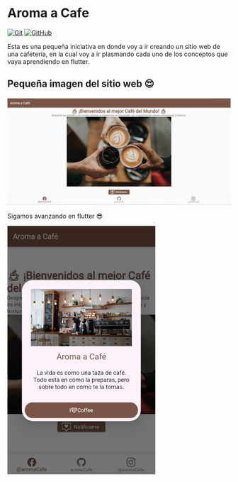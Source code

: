 # Aroma a Cafe

[![Git](https://img.shields.io/badge/Git-2.37+-f14e32?style=for-the-badge&logo=git&logoColor=white&labelColor=101010)](https://git-scm.com/)
[![GitHub](https://img.shields.io/badge/GitHub-Web-blue?style=for-the-badge&logo=github&logoColor=white&labelColor=101010)](https://github.com/)

Esta es una pequeña iniciativa en donde voy a ir creando un sitio web de una cafetería, en la cual voy a ir plasmando cada uno de los conceptos que vaya aprendiendo en flutter.

## Pequeña imagen del sitio web :heart_eyes:

![image proyect one](./assets/proyect.png)

Sigamos avanzando en flutter :sunglasses:

![image proyect one](./assets/proyect1.png)

